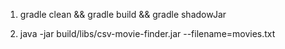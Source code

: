 1) gradle clean && gradle build && gradle shadowJar

2) java -jar build/libs/csv-movie-finder.jar --filename=movies.txt
